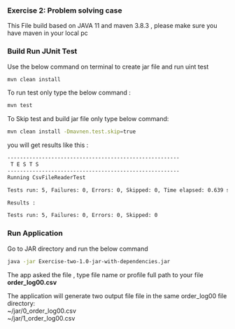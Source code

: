 ### Exercise 2: Problem solving case

This File build based on JAVA 11 and maven 3.8.3 , please make sure you have maven in your local pc <br/>

### Build Run JUnit Test
Use the below command on terminal to create jar file and run uint test
```bash
mvn clean install
```
To run test only type the below command :
```bash
mvn test
```

To Skip test and build jar file only type below command:
```bash
mvn clean install -Dmavnen.test.skip=true
```

you will get results like this :
```bash
-------------------------------------------------------
 T E S T S
-------------------------------------------------------
Running CsvFileReaderTest

Tests run: 5, Failures: 0, Errors: 0, Skipped: 0, Time elapsed: 0.639 sec

Results :

Tests run: 5, Failures: 0, Errors: 0, Skipped: 0

```

### Run Application
Go to JAR directory and run the below command 
 ```bash
 java -jar Exercise-two-1.0-jar-with-dependencies.jar
```
The app asked the file , type file name or profile full path to your file 
<b>order_log00.csv</b>

The application will  generate two output file file in the same  order_log00 file directory:<br/>
~/jar/0_order_log00.csv<br/>
~/jar/1_order_log00.csv<br/>


